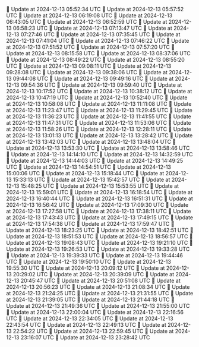 🔄 Update at 2024-12-13 05:52:34 UTC
🔄 Update at 2024-12-13 05:57:52 UTC
🔄 Update at 2024-12-13 06:19:08 UTC
🔄 Update at 2024-12-13 06:43:05 UTC
🔄 Update at 2024-12-13 06:52:59 UTC
🔄 Update at 2024-12-13 06:58:23 UTC
🔄 Update at 2024-12-13 07:13:47 UTC
🔄 Update at 2024-12-13 07:27:46 UTC
🔄 Update at 2024-12-13 07:35:45 UTC
🔄 Update at 2024-12-13 07:41:04 UTC
🔄 Update at 2024-12-13 07:46:22 UTC
🔄 Update at 2024-12-13 07:51:52 UTC
🔄 Update at 2024-12-13 07:57:20 UTC
🔄 Update at 2024-12-13 08:15:58 UTC
🔄 Update at 2024-12-13 08:37:06 UTC
🔄 Update at 2024-12-13 08:49:22 UTC
🔄 Update at 2024-12-13 08:55:20 UTC
🔄 Update at 2024-12-13 09:08:11 UTC
🔄 Update at 2024-12-13 09:28:08 UTC
🔄 Update at 2024-12-13 09:38:06 UTC
🔄 Update at 2024-12-13 09:44:08 UTC
🔄 Update at 2024-12-13 09:49:16 UTC
🔄 Update at 2024-12-13 09:54:36 UTC
🔄 Update at 2024-12-13 09:59:40 UTC
🔄 Update at 2024-12-13 10:17:52 UTC
🔄 Update at 2024-12-13 10:38:12 UTC
🔄 Update at 2024-12-13 10:47:19 UTC
🔄 Update at 2024-12-13 10:52:40 UTC
🔄 Update at 2024-12-13 10:58:08 UTC
🔄 Update at 2024-12-13 11:11:08 UTC
🔄 Update at 2024-12-13 11:23:47 UTC
🔄 Update at 2024-12-13 11:29:45 UTC
🔄 Update at 2024-12-13 11:36:23 UTC
🔄 Update at 2024-12-13 11:41:55 UTC
🔄 Update at 2024-12-13 11:47:31 UTC
🔄 Update at 2024-12-13 11:53:06 UTC
🔄 Update at 2024-12-13 11:58:26 UTC
🔄 Update at 2024-12-13 12:28:11 UTC
🔄 Update at 2024-12-13 13:01:13 UTC
🔄 Update at 2024-12-13 13:28:42 UTC
🔄 Update at 2024-12-13 13:42:03 UTC
🔄 Update at 2024-12-13 13:48:04 UTC
🔄 Update at 2024-12-13 13:53:30 UTC
🔄 Update at 2024-12-13 13:58:46 UTC
🔄 Update at 2024-12-13 14:14:10 UTC
🔄 Update at 2024-12-13 14:32:59 UTC
🔄 Update at 2024-12-13 14:44:03 UTC
🔄 Update at 2024-12-13 14:49:25 UTC
🔄 Update at 2024-12-13 14:54:51 UTC
🔄 Update at 2024-12-13 15:00:06 UTC
🔄 Update at 2024-12-13 15:18:44 UTC
🔄 Update at 2024-12-13 15:33:13 UTC
🔄 Update at 2024-12-13 15:42:57 UTC
🔄 Update at 2024-12-13 15:48:25 UTC
🔄 Update at 2024-12-13 15:53:55 UTC
🔄 Update at 2024-12-13 15:59:01 UTC
🔄 Update at 2024-12-13 16:18:54 UTC
🔄 Update at 2024-12-13 16:40:44 UTC
🔄 Update at 2024-12-13 16:51:31 UTC
🔄 Update at 2024-12-13 16:56:42 UTC
🔄 Update at 2024-12-13 17:09:30 UTC
🔄 Update at 2024-12-13 17:27:58 UTC
🔄 Update at 2024-12-13 17:38:11 UTC
🔄 Update at 2024-12-13 17:43:43 UTC
🔄 Update at 2024-12-13 17:49:15 UTC
🔄 Update at 2024-12-13 17:54:38 UTC
🔄 Update at 2024-12-13 17:59:47 UTC
🔄 Update at 2024-12-13 18:23:25 UTC
🔄 Update at 2024-12-13 18:42:51 UTC
🔄 Update at 2024-12-13 18:51:53 UTC
🔄 Update at 2024-12-13 18:56:57 UTC
🔄 Update at 2024-12-13 19:08:43 UTC
🔄 Update at 2024-12-13 19:21:10 UTC
🔄 Update at 2024-12-13 19:26:53 UTC
🔄 Update at 2024-12-13 19:33:28 UTC
🔄 Update at 2024-12-13 19:39:33 UTC
🔄 Update at 2024-12-13 19:44:46 UTC
🔄 Update at 2024-12-13 19:50:10 UTC
🔄 Update at 2024-12-13 19:55:30 UTC
🔄 Update at 2024-12-13 20:09:12 UTC
🔄 Update at 2024-12-13 20:29:02 UTC
🔄 Update at 2024-12-13 20:39:09 UTC
🔄 Update at 2024-12-13 20:45:47 UTC
🔄 Update at 2024-12-13 20:51:08 UTC
🔄 Update at 2024-12-13 20:56:23 UTC
🔄 Update at 2024-12-13 21:08:34 UTC
🔄 Update at 2024-12-13 21:24:25 UTC
🔄 Update at 2024-12-13 21:31:55 UTC
🔄 Update at 2024-12-13 21:39:05 UTC
🔄 Update at 2024-12-13 21:44:18 UTC
🔄 Update at 2024-12-13 21:49:36 UTC
🔄 Update at 2024-12-13 21:55:00 UTC
🔄 Update at 2024-12-13 22:00:04 UTC
🔄 Update at 2024-12-13 22:16:56 UTC
🔄 Update at 2024-12-13 22:34:05 UTC
🔄 Update at 2024-12-13 22:43:54 UTC
🔄 Update at 2024-12-13 22:49:13 UTC
🔄 Update at 2024-12-13 22:54:22 UTC
🔄 Update at 2024-12-13 22:59:45 UTC
🔄 Update at 2024-12-13 23:16:07 UTC
🔄 Update at 2024-12-13 23:28:42 UTC
